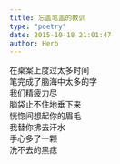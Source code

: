 ```yaml
---  
title: 忘盖笔盖的教训  
type: "poetry"  
date: 2015-10-18 21:01:47  
author: Herb  
---  
```

在桌案上度过太多时间  
笔完成了脑海中太多的字  
我们精疲力尽  
脑袋止不住地垂下来  
恍惚间想起你的眉毛  
我替你拂去汗水  
手心多了一颗  
洗不去的黑痣  

